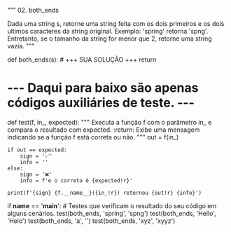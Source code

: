 """
02. both_ends

Dada uma string s, retorne uma string feita com os dois primeiros
e os dois ultimos caracteres da string original.
Exemplo: 'spring' retorna 'spng'. Entretanto, se o tamanho da string
for menor que 2, retorne uma string vazia.
"""

def both_ends(s):
    # +++ SUA SOLUÇÃO +++
    return


# --- Daqui para baixo são apenas códigos auxiliáries de teste. ---

def test(f, in_, expected):
    """
    Executa a função f com o parâmetro in_ e compara o resultado com expected.
    :return: Exibe uma mensagem indicando se a função f está correta ou não.
    """
    out = f(in_)

    if out == expected:
        sign = '✅'
        info = ''
    else:
        sign = '❌'
        info = f'e o correto é {expected!r}'

    print(f'{sign} {f.__name__}({in_!r}) retornou {out!r} {info}')


if __name__ == '__main__':
    # Testes que verificam o resultado do seu código em alguns cenários.
    test(both_ends, 'spring', 'spng')
    test(both_ends, 'Hello', 'Helo')
    test(both_ends, 'a', '')
    test(both_ends, 'xyz', 'xyyz')
